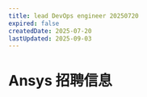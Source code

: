 ```yaml
---
title: lead DevOps engineer 20250720
expired: false
createdDate: 2025-07-20
lastUpdated: 2025-09-03
---
```


# Ansys 招聘信息

<JobPostingTable job-posting-json-path="ansys/data/lead-devops-engineer-20250720"/>